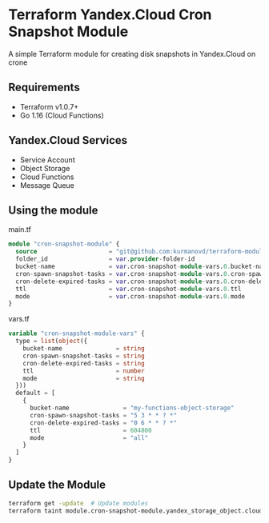 # Terraform Yandex.Cloud Cron Snapshot Module

A simple Terraform module for creating disk snapshots in Yandex.Cloud on crone

## Requirements

* Terraform v1.0.7+
* Go 1.16 (Cloud Functions)

## Yandex.Cloud Services

* Service Account
* Object Storage
* Cloud Functions
* Message Queue

## Using the module

main.tf

```terraform
module "cron-snapshot-module" {
  source                    = "git@github.com:kurmanovd/terraform-modules.git//yc-cron-snapshot"
  folder_id                 = var.provider-folder-id
  bucket-name               = var.cron-snapshot-module-vars.0.bucket-name
  cron-spawn-snapshot-tasks = var.cron-snapshot-module-vars.0.cron-spawn-snapshot-tasks
  cron-delete-expired-tasks = var.cron-snapshot-module-vars.0.cron-delete-expired-tasks
  ttl                       = var.cron-snapshot-module-vars.0.ttl
  mode                      = var.cron-snapshot-module-vars.0.mode
}
```

vars.tf

```terraform
variable "cron-snapshot-module-vars" {
  type = list(object({
    bucket-name               = string
    cron-spawn-snapshot-tasks = string
    cron-delete-expired-tasks = string
    ttl                       = number
    mode                      = string
  }))
  default = [
    {
      bucket-name               = "my-functions-object-storage"
      cron-spawn-snapshot-tasks = "5 3 * * ? *"
      cron-delete-expired-tasks = "0 6 * * ? *"
      ttl                       = 604800
      mode                      = "all"
    }
  ]
}
```

## Update the Module

```bash
terraform get -update  # Update modules
terraform taint module.cron-snapshot-module.yandex_storage_object.cloud-functions-object  # Force recreate Object
```
